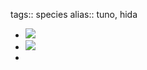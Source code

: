 tags:: species
alias:: tuno, hida

- ![](https://peach-geographical-bat-397.mypinata.cloud/ipfs/QmWVN2DNUMbnAn2uRGBANQ9wa1Ltk7KWdTmukp6bntoMMq)
- ![](https://peach-geographical-bat-397.mypinata.cloud/ipfs/QmcLrJV6H4qTxMxx78oB93hVoPVV5UxbaDaDz4xi6yMiD9)
-